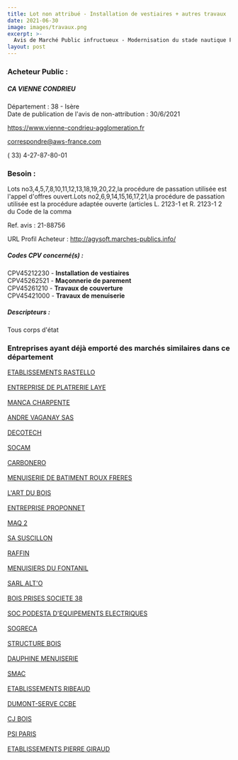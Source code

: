 ```yaml
---
title: Lot non attribué - Installation de vestiaires + autres travaux
date: 2021-06-30
image: images/travaux.png
excerpt: >-
  Avis de Marché Public infructueux - Modernisation du stade nautique Françoise Clavery-Bouysson - Saint Romain En Gal
layout: post
---
```


### Acheteur Public :
##### CA VIENNE CONDRIEU
Département : 38 - Isère<br/>
Date de publication de l'avis de non-attribution : 30/6/2021


https://www.vienne-condrieu-agglomeration.fr

correspondre@aws-france.com

( 33) 4-27-87-80-01
### Besoin :

Lots no3,4,5,7,8,10,11,12,13,18,19,20,22,la procédure de passation utilisée est l'appel d'offres ouvert.Lots no2,6,9,14,15,16,17,21,la procédure de passation utilisée est la procédure adaptée ouverte (articles L. 2123-1 et R. 2123-1 2 du Code de la comma

Ref. avis : 21-88756

URL Profil Acheteur : http://agysoft.marches-publics.info/

##### Codes CPV concerné(s) :
CPV45212230 - **Installation de vestiaires** <br/>
CPV45262521 - **Maçonnerie de parement** <br/>
CPV45261210 - **Travaux de couverture** <br/>
CPV45421000 - **Travaux de menuiserie** <br/>

##### Descripteurs :
Tous corps d'état <br/>

### Entreprises ayant déjà emporté des marchés similaires dans ce département
<a href="/entreprise-543/siren-071501886">ETABLISSEMENTS RASTELLO</a><br/><br/>
<a href="/entreprise-544/siren-304367220">ENTREPRISE DE PLATRERIE LAYE</a><br/><br/>
<a href="/entreprise-546/siren-318332582">MANCA CHARPENTE</a><br/><br/>
<a href="/entreprise-547/siren-327114120">ANDRE VAGANAY SAS</a><br/><br/>
<a href="/entreprise-547/siren-328921556">DECOTECH</a><br/><br/>
<a href="/entreprise-548/siren-334593191">SOCAM</a><br/><br/>
<a href="/entreprise-548/siren-334897162">CARBONERO</a><br/><br/>
<a href="/entreprise-548/siren-336820097">MENUISERIE DE BATIMENT ROUX FRERES</a><br/><br/>
<a href="/entreprise-549/siren-342127305">L'ART DU BOIS</a><br/><br/>
<a href="/entreprise-551/siren-353593452">ENTREPRISE PROPONNET</a><br/><br/>
<a href="/entreprise-552/siren-384198032">MAQ 2</a><br/><br/>
<a href="/entreprise-554/siren-393454954">SA SUSCILLON</a><br/><br/>
<a href="/entreprise-555/siren-403054679">RAFFIN</a><br/><br/>
<a href="/entreprise-556/siren-408832913">MENUISIERS DU FONTANIL</a><br/><br/>
<a href="/entreprise-558/siren-419030978">SARL ALT'O</a><br/><br/>
<a href="/entreprise-560/siren-434527081">BOIS PRISES SOCIETE 38</a><br/><br/>
<a href="/entreprise-561/siren-442531059">SOC PODESTA D'EQUIPEMENTS ELECTRIQUES</a><br/><br/>
<a href="/entreprise-563/siren-451018972">SOGRECA</a><br/><br/>
<a href="/entreprise-568/siren-502066293">STRUCTURE BOIS</a><br/><br/>
<a href="/entreprise-570/siren-521178350">DAUPHINE MENUISERIE</a><br/><br/>
<a href="/entreprise-573/siren-682040837">SMAC</a><br/><br/>
<a href="/entreprise-573/siren-723620035">ETABLISSEMENTS RIBEAUD</a><br/><br/>
<a href="/entreprise-576/siren-794993634">DUMONT-SERVE CCBE</a><br/><br/>
<a href="/entreprise-577/siren-805385937">CJ BOIS</a><br/><br/>
<a href="/entreprise-579/siren-822008132">PSI PARIS</a><br/><br/>
<a href="/entreprise-582/siren-887050391">ETABLISSEMENTS PIERRE GIRAUD</a><br/><br/>
